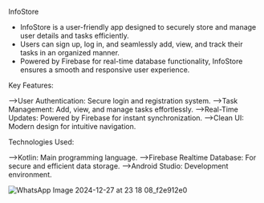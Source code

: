 InfoStore

- InfoStore is a user-friendly app designed to securely store and manage user details and tasks efficiently.
- Users can sign up, log in, and seamlessly add, view, and track their tasks in an organized manner.
- Powered by Firebase for real-time database functionality, InfoStore ensures a smooth and responsive user experience.



Key Features:

-->User Authentication: Secure login and registration system.
-->Task Management: Add, view, and manage tasks effortlessly.
-->Real-Time Updates: Powered by Firebase for instant synchronization.
-->Clean UI: Modern design for intuitive navigation.


Technologies Used:

-->Kotlin: Main programming language.
-->Firebase Realtime Database: For secure and efficient data storage.
-->Android Studio: Development environment.

![WhatsApp Image 2024-12-27 at 23 18 08_f2e912e0](https://github.com/user-attachments/assets/dafab438-5efd-49b4-9281-f2bea7c13835)

